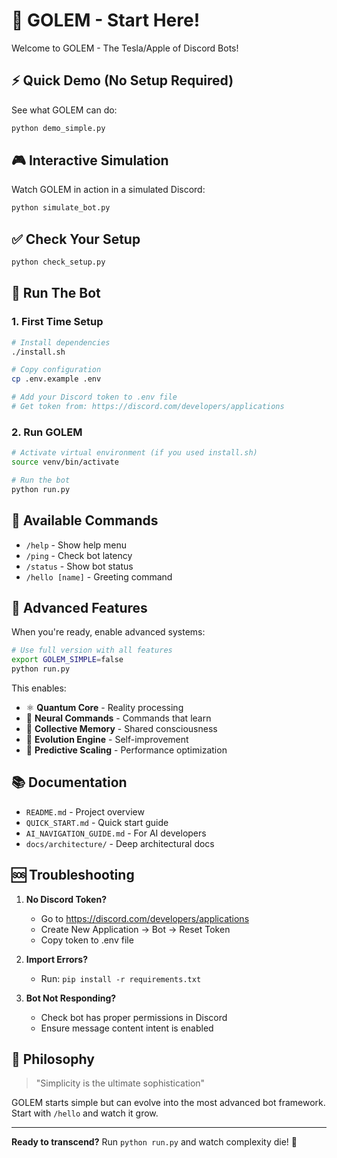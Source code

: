 # 🚀 GOLEM - Start Here!

Welcome to GOLEM - The Tesla/Apple of Discord Bots!

## ⚡ Quick Demo (No Setup Required)

See what GOLEM can do:
```bash
python demo_simple.py
```

## 🎮 Interactive Simulation

Watch GOLEM in action in a simulated Discord:
```bash
python simulate_bot.py
```

## ✅ Check Your Setup

```bash
python check_setup.py
```

## 🚀 Run The Bot

### 1. First Time Setup
```bash
# Install dependencies
./install.sh

# Copy configuration
cp .env.example .env

# Add your Discord token to .env file
# Get token from: https://discord.com/developers/applications
```

### 2. Run GOLEM
```bash
# Activate virtual environment (if you used install.sh)
source venv/bin/activate

# Run the bot
python run.py
```

## 📝 Available Commands

- `/help` - Show help menu
- `/ping` - Check bot latency
- `/status` - Show bot status  
- `/hello [name]` - Greeting command

## 🧬 Advanced Features

When you're ready, enable advanced systems:

```bash
# Use full version with all features
export GOLEM_SIMPLE=false
python run.py
```

This enables:
- ⚛️ **Quantum Core** - Reality processing
- 🤖 **Neural Commands** - Commands that learn
- 💭 **Collective Memory** - Shared consciousness
- 🧬 **Evolution Engine** - Self-improvement
- 🚀 **Predictive Scaling** - Performance optimization

## 📚 Documentation

- `README.md` - Project overview
- `QUICK_START.md` - Quick start guide
- `AI_NAVIGATION_GUIDE.md` - For AI developers
- `docs/architecture/` - Deep architectural docs

## 🆘 Troubleshooting

1. **No Discord Token?**
   - Go to https://discord.com/developers/applications
   - Create New Application → Bot → Reset Token
   - Copy token to .env file

2. **Import Errors?**
   - Run: `pip install -r requirements.txt`

3. **Bot Not Responding?**
   - Check bot has proper permissions in Discord
   - Ensure message content intent is enabled

## 🌟 Philosophy

> "Simplicity is the ultimate sophistication"

GOLEM starts simple but can evolve into the most advanced bot framework.
Start with `/hello` and watch it grow.

---

**Ready to transcend?** Run `python run.py` and watch complexity die! 🚀